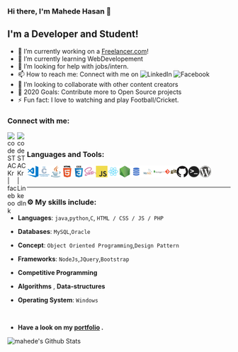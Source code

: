 ### Hi there, I'm Mahede Hasan 👋

## I'm a Developer and Student!
- 🔭 I’m currently working on a [Freelancer.com](https://www.freelancer.com/u/mahedeobject)!
- 🌱 I’m currently learning WebDevelopement
- 🤔 I’m looking for help with jobs/intern.
- 📫 How to reach me: Connect with me on ![LinkedIn](https://img.shields.io/static/v1.svg?label=LinkedIn&message=@Mahede&logo=linkedin&style=flat&color=#191919)
 ![Facebook](https://img.shields.io/static/v1.svg?label=facebook&message=@MhMahede&logo=facebook&style=flat&color=#333)
- 👯 I’m looking to collaborate with other content creators
- 🥅 2020 Goals: Contribute more to Open Source projects
- ⚡ Fun fact: I love to watching and play Football/Cricket.

### Connect with me:


[<img align="left" alt="codeSTACKr | facebook" width="22px" src="https://cdn.jsdelivr.net/npm/simple-icons@v3/icons/facebook.svg" />][facebook]
[<img align="left" alt="codeSTACKr | LinkedIn" width="22px" src="https://cdn.jsdelivr.net/npm/simple-icons@v3/icons/linkedin.svg" />][linkedin]

<br />

### Languages and Tools:

<img align="left" alt="Visual Studio Code" width="26px" src="https://raw.githubusercontent.com/github/explore/80688e429a7d4ef2fca1e82350fe8e3517d3494d/topics/visual-studio-code/visual-studio-code.png" />
<img align="left" alt="C" width="26px" src="https://raw.githubusercontent.com/github/explore/80688e429a7d4ef2fca1e82350fe8e3517d3494d/topics/c/c.png" />
<img align="left" alt="Java" width="26px" src="https://raw.githubusercontent.com/github/explore/80688e429a7d4ef2fca1e82350fe8e3517d3494d/topics/java/java.png" />
<img align="left" alt="HTML5" width="26px" src="https://raw.githubusercontent.com/github/explore/80688e429a7d4ef2fca1e82350fe8e3517d3494d/topics/html/html.png" />
<img align="left" alt="CSS3" width="26px" src="https://raw.githubusercontent.com/github/explore/80688e429a7d4ef2fca1e82350fe8e3517d3494d/topics/css/css.png" />
<img align="left" alt="Sass" width="26px" src="https://raw.githubusercontent.com/github/explore/80688e429a7d4ef2fca1e82350fe8e3517d3494d/topics/sass/sass.png" />
<img align="left" alt="JavaScript" width="26px" src="https://raw.githubusercontent.com/github/explore/80688e429a7d4ef2fca1e82350fe8e3517d3494d/topics/javascript/javascript.png" />
<img align="left" alt="React" width="26px" src="https://raw.githubusercontent.com/github/explore/80688e429a7d4ef2fca1e82350fe8e3517d3494d/topics/react/react.png" />
<img align="left" alt="Node.js" width="26px" src="https://raw.githubusercontent.com/github/explore/80688e429a7d4ef2fca1e82350fe8e3517d3494d/topics/nodejs/nodejs.png" />
<img align="left" alt="SQL" width="26px" src="https://raw.githubusercontent.com/github/explore/80688e429a7d4ef2fca1e82350fe8e3517d3494d/topics/sql/sql.png" />
<img align="left" alt="MySQL" width="26px" src="https://raw.githubusercontent.com/github/explore/80688e429a7d4ef2fca1e82350fe8e3517d3494d/topics/mysql/mysql.png" />
<img align="left" alt="MongoDB" width="26px" src="https://raw.githubusercontent.com/github/explore/80688e429a7d4ef2fca1e82350fe8e3517d3494d/topics/mongodb/mongodb.png" />
<img align="left" alt="Git" width="26px" src="https://raw.githubusercontent.com/github/explore/80688e429a7d4ef2fca1e82350fe8e3517d3494d/topics/git/git.png" />
<img align="left" alt="GitHub" width="26px" src="https://raw.githubusercontent.com/github/explore/78df643247d429f6cc873026c0622819ad797942/topics/github/github.png" />
<img align="left" alt="HTML5" width="26px" src="https://raw.githubusercontent.com/github/explore/80688e429a7d4ef2fca1e82350fe8e3517d3494d/topics/terminal/terminal.png" />
<img align="left" alt="HTML5" width="26px" src="https://raw.githubusercontent.com/github/explore/80688e429a7d4ef2fca1e82350fe8e3517d3494d/topics/wordpress/wordpress.png" />

<br />
<br />

---

### :gear: My skills include:

- **Languages**: `java`,`python`,`C`, `HTML / CSS / JS / PHP`

- **Databases**: `MySQL`,`Oracle`

- **Concept**: `Object Oriented Programming`,`Design Pattern`

- **Frameworks**: `NodeJs`,`JQuery`,`Bootstrap` 

- **Competitive Programming**
    
- **Algorithms** , **Data-structures**

- **Operating System**: `Windows`

 <br/>
 
- **Have a look on my [portfolio](https://mahede182.github.io/) .**

<img align="left" alt="mahede's Github Stats" src="https://github-readme-stats.vercel.app/api?username=mahede182&&show_icons=true&title_color=ffffff&icon_color=bb2acf&text_color=daf7dc&bg_color=151515" />

[facebook]: https://facebook.com/md.sikder182
[linkedin]: https://www.linkedin.com/in/md-mahede-567b6418b/
